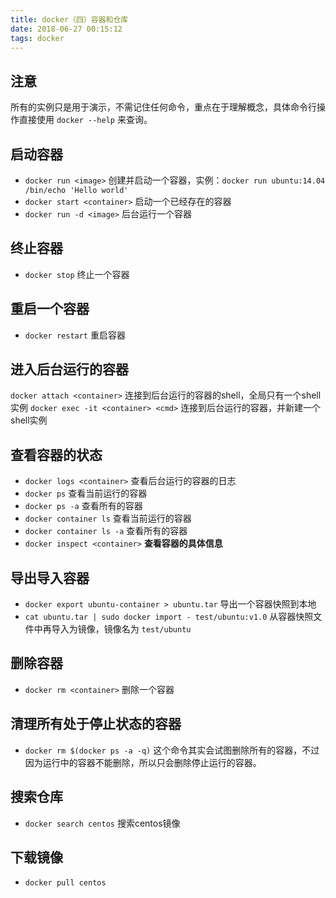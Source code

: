 ```yaml
---
title: docker（四）容器和仓库
date: 2018-06-27 00:15:12
tags: docker
---
```


## 注意

所有的实例只是用于演示，不需记住任何命令，重点在于理解概念，具体命令行操作直接使用 `docker --help` 来查询。

## 启动容器

- `docker run <image>` 创建并启动一个容器，实例：`docker run ubuntu:14.04 /bin/echo 'Hello world'`
- `docker start <container>` 启动一个已经存在的容器
- `docker run -d <image>` 后台运行一个容器

## 终止容器

- `docker stop` 终止一个容器

## 重启一个容器

- `docker restart` 重启容器

## 进入后台运行的容器

`docker attach <container>` 连接到后台运行的容器的shell，全局只有一个shell实例
`docker exec -it <container> <cmd>` 连接到后台运行的容器，并新建一个shell实例

## 查看容器的状态

- `docker logs <container>` 查看后台运行的容器的日志
- `docker ps` 查看当前运行的容器
- `docker ps -a` 查看所有的容器
- `docker container ls` 查看当前运行的容器
- `docker container ls -a` 查看所有的容器
- `docker inspect <container>` **查看容器的具体信息**

## 导出导入容器

- `docker export ubuntu-container > ubuntu.tar` 导出一个容器快照到本地
- `cat ubuntu.tar | sudo docker import - test/ubuntu:v1.0` 从容器快照文件中再导入为镜像，镜像名为 `test/ubuntu`

## 删除容器

- `docker rm <container>` 删除一个容器

## 清理所有处于停止状态的容器

- `docker rm $(docker ps -a -q)` 这个命令其实会试图删除所有的容器，不过因为运行中的容器不能删除，所以只会删除停止运行的容器。

## 搜索仓库

- `docker search centos` 搜索centos镜像

## 下载镜像

- `docker pull centos`
